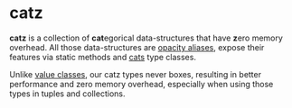 # catz
**catz** is a collection of **cat**egorical data-structures that have **z**ero memory overhead.
All those data-structures are [opacity aliases](https://www.reddit.com/r/scala/comments/5qbdgq/value_types_without_anyval/dcxze9q/),
expose their features via static methods and [cats](https://typelevel.org/cats/) type classes.

Unlike [value classes](https://docs.scala-lang.org/overviews/core/value-classes.html), our catz types never boxes,
resulting in better performance and zero memory overhead, especially when using those types in tuples and collections.
